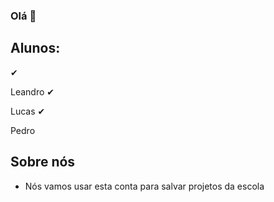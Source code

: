 ### Olá 👋
## Alunos:
&#x2714;</p> Leandro
&#x2714;</p> Lucas 
&#x2714;</p> Pedro
## Sobre nós 
- Nós vamos usar esta conta para salvar projetos da escola
